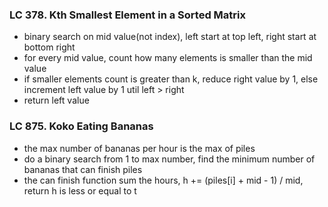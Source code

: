 ### LC 378. Kth Smallest Element in a Sorted Matrix
* binary search on mid value(not index), left start at top left, right start at bottom right
* for every mid value, count how many elements is smaller than the mid value
* if smaller elements count is greater than k, reduce right value by 1, else increment left value by 1 util left > right
* return left value

### LC 875. Koko Eating Bananas
* the max number of bananas per hour is the max of piles
* do a binary search from 1 to max number, find the minimum number of bananas that can finish piles
* the can finish function sum the hours, h += (piles[i] + mid - 1) / mid, return h is less or equal to t